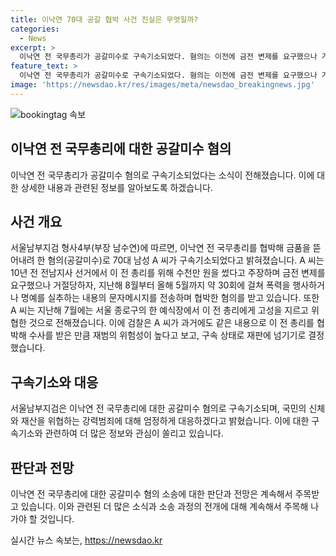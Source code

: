 ```yaml
---
title: 이낙연 70대 공갈 협박 사건 진실은 무엇일까?
categories:
  - News
excerpt: >
  이낙연 전 국무총리가 공갈미수로 구속기소되었다. 혐의는 이전에 금전 변제를 요구했으나 거절당한 후 폭력 및 명예 훼손 문자를 지속적으로 보낸 것이다. 70대 남성 A씨는 이 전 총리를 협박한 과거가 있어 재범 위험성을 고려해 구속 상태로 재판에 넘겼다. 서울남부지검은 강력범죄에 대해 엄정하게 대응할 것이라고 전했다.
feature_text: >
  이낙연 전 국무총리가 공갈미수로 구속기소되었다. 혐의는 이전에 금전 변제를 요구했으나 거절당한 후 폭력 및 명예 훼손 문자를 지속적으로 보낸 것이다. 70대 남성 A씨는 이 전 총리를 협박한 과거가 있어 재범 위험성을 고려해 구속 상태로 재판에 넘겼다. 서울남부지검은 강력범죄에 대해 엄정하게 대응할 것이라고 전했다.
image: 'https://newsdao.kr/res/images/meta/newsdao_breakingnews.jpg'
---
```


<p><img src="https://newsdao.kr/res/images/meta/newsdao_breakingnews.jpg" alt="bookingtag 속보" /></p>

<h2 data-ke-size="size26">이낙연 전 국무총리에 대한 공갈미수 혐의</h2>

<p data-ke-size="size16">이낙연 전 국무총리가 공갈미수 혐의로 구속기소되었다는 소식이 전해졌습니다. 이에 대한 상세한 내용과 관련된 정보를 알아보도록 하겠습니다.</p>

<h2 data-ke-size="size24">사건 개요</h2>

<p data-ke-size="size16">서울남부지검 형사4부(부장 남수연)에 따르면, 이낙연 전 국무총리를 협박해 금품을 뜯어내려 한 혐의(공갈미수)로 70대 남성 A 씨가 구속기소되었다고 밝혀졌습니다. A 씨는 10년 전 전남지사 선거에서 이 전 총리를 위해 수천만 원을 썼다고 주장하며 금전 변제를 요구했으나 거절당하자, 지난해 8월부터 올해 5월까지 약 30회에 걸쳐 폭력을 행사하거나 명예를 실추하는 내용의 문자메시지를 전송하며 협박한 혐의를 받고 있습니다. 또한 A 씨는 지난해 7월에는 서울 종로구의 한 예식장에서 이 전 총리에게 고성을 지르고 위협한 것으로 전해졌습니다. 이에 검찰은 A 씨가 과거에도 같은 내용으로 이 전 총리를 협박해 수사를 받은 만큼 재범의 위험성이 높다고 보고, 구속 상태로 재판에 넘기기로 결정했습니다.</p>

<h2 data-ke-size="size24">구속기소와 대응</h2>

<p data-ke-size="size16">서울남부지검은 이낙연 전 국무총리에 대한 공갈미수 혐의로 구속기소되며, 국민의 신체와 재산을 위협하는 강력범죄에 대해 엄정하게 대응하겠다고 밝혔습니다. 이에 대한 구속기소와 관련하여 더 많은 정보와 관심이 쏠리고 있습니다.</p>

<h2 data-ke-size="size24">판단과 전망</h2>

<p data-ke-size="size16">이낙연 전 국무총리에 대한 공갈미수 혐의 소송에 대한 판단과 전망은 계속해서 주목받고 있습니다. 이와 관련된 더 많은 소식과 소송 과정의 전개에 대해 계속해서 주목해 나가야 할 것입니다.</p>
실시간 뉴스 속보는, <a href="https://newsdao.kr" rel="dofollow">https://newsdao.kr</a>


